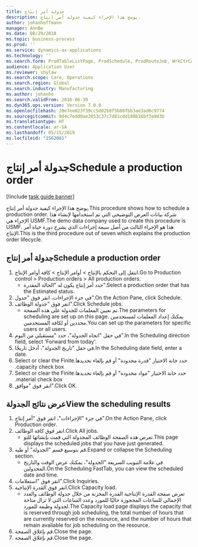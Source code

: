 ```yaml
---
title: جدولة أمر إنتاج
description: يوضح هذا الإجراء كيفية جدولة أمر إنتاج.
author: johanhoffmann
manager: AnnBe
ms.date: 08/29/2018
ms.topic: business-process
ms.prod: ''
ms.service: dynamics-ax-applications
ms.technology: ''
ms.search.form: ProdTableListPage, ProdSchedule, ProdRouteJob, WrkCtrCapResSum
audience: Application User
ms.reviewer: shylaw
ms.search.scope: Core, Operations
ms.search.region: Global
ms.search.industry: Manufacturing
ms.author: johanho
ms.search.validFrom: 2016-06-30
ms.dyn365.ops.version: Version 7.0.0
ms.openlocfilehash: 20e7ee023f39cc5d02b0f5b80fbb3ae3ad0c9774
ms.sourcegitcommit: 9d4c7edd0ae2053c37c7d81cdd180b16bf3a9d3b
ms.translationtype: HT
ms.contentlocale: ar-SA
ms.lasthandoff: 05/15/2019
ms.locfileid: "1562061"
---
```

# <a name="schedule-a-production-order"></a><span data-ttu-id="d7819-103">جدولة أمر إنتاج</span><span class="sxs-lookup"><span data-stu-id="d7819-103">Schedule a production order</span></span>

[!include [task guide banner](../../includes/task-guide-banner.md)]

<span data-ttu-id="d7819-104">يوضح هذا الإجراء كيفية جدولة أمر إنتاج.</span><span class="sxs-lookup"><span data-stu-id="d7819-104">This procedure shows how to schedule a production order.</span></span> <span data-ttu-id="d7819-105">شركة بيانات العرض التوضيحي التي تم استخدامها لإنشاء هذا الإجراء هي USMF.</span><span class="sxs-lookup"><span data-stu-id="d7819-105">The demo data company used to create this procedure is USMF.</span></span> <span data-ttu-id="d7819-106">هذا هو الإجراء الثالث من أصل سبعة إجراءات الذي يشرح دورة حياة أمر الإنتاج.</span><span class="sxs-lookup"><span data-stu-id="d7819-106">This is the third procedure out of seven which explains the production order lifecycle.</span></span>


## <a name="schedule-a-production-order"></a><span data-ttu-id="d7819-107">جدولة أمر إنتاج</span><span class="sxs-lookup"><span data-stu-id="d7819-107">Schedule a production order</span></span>
1. <span data-ttu-id="d7819-108">انتقل إلى التحكم بالإنتاج‬ > أوامر الإنتاج > كافة أوامر الإنتاج.</span><span class="sxs-lookup"><span data-stu-id="d7819-108">Go to Production control > Production orders > All production orders.</span></span>
    * <span data-ttu-id="d7819-109">حدد أمر إنتاج يكون له "الحالة المقدرة".</span><span class="sxs-lookup"><span data-stu-id="d7819-109">Select a production order that has the Estimated status.</span></span>  
2. <span data-ttu-id="d7819-110">في جزء الإجراءات، انقر فوق "جدول".</span><span class="sxs-lookup"><span data-stu-id="d7819-110">On the Action Pane, click Schedule.</span></span>
3. <span data-ttu-id="d7819-111">انقر فوق "جدولة الوظائف".</span><span class="sxs-lookup"><span data-stu-id="d7819-111">Click Schedule jobs.</span></span>
    * <span data-ttu-id="d7819-112">تم تعيين المعلمات للجدولة على هذه الصفحة.</span><span class="sxs-lookup"><span data-stu-id="d7819-112">The parameters for scheduling are set up on this page.</span></span> <span data-ttu-id="d7819-113">يمكنك إعداد المعلمات لمستخدمين محددين أو لكافة المستخدمين.</span><span class="sxs-lookup"><span data-stu-id="d7819-113">You can set up the parameters for specific users or all users.</span></span>  
4. <span data-ttu-id="d7819-114">في حقل "اتجاه الجدولة"، حدد "‏‫مستقبلي من اليوم‬".</span><span class="sxs-lookup"><span data-stu-id="d7819-114">In the Scheduling direction field, select 'Forward from today'.</span></span>
5. <span data-ttu-id="d7819-115">في حقل "تاريخ الجدولة"، أدخل تاريخًا.</span><span class="sxs-lookup"><span data-stu-id="d7819-115">In the Scheduling date field, enter a date.</span></span>
6. <span data-ttu-id="d7819-116">حدد خانة الاختيار "‏‫قدرة محدودة" أو قم بإلغاء تحديدها.</span><span class="sxs-lookup"><span data-stu-id="d7819-116">Select or clear the Finite capacity check box.</span></span>
7. <span data-ttu-id="d7819-117">حدد خانة الاختيار "‏‫مواد محدودة" أو قم بإلغاء تحديدها.</span><span class="sxs-lookup"><span data-stu-id="d7819-117">Select or clear the Finite material check box.</span></span>
8. <span data-ttu-id="d7819-118">انقر فوق "موافق".</span><span class="sxs-lookup"><span data-stu-id="d7819-118">Click OK.</span></span>

## <a name="view-the-scheduling-results"></a><span data-ttu-id="d7819-119">عرض نتائج الجدولة</span><span class="sxs-lookup"><span data-stu-id="d7819-119">View the scheduling results</span></span>
1. <span data-ttu-id="d7819-120">في جزء "الإجراءات"، انقر فوق "أمر إنتاج".</span><span class="sxs-lookup"><span data-stu-id="d7819-120">On the Action Pane, click Production order.</span></span>
2. <span data-ttu-id="d7819-121">انقر فوق كافة الوظائف.</span><span class="sxs-lookup"><span data-stu-id="d7819-121">Click All jobs.</span></span>
    * <span data-ttu-id="d7819-122">تعرض هذه الصفحة الوظائف المجدولة التي قمت بإنشائها للتو.</span><span class="sxs-lookup"><span data-stu-id="d7819-122">This page displays the scheduled jobs that you have just generated.</span></span>  
3. <span data-ttu-id="d7819-123">قم بتوسيع قسم "الجدولة" أو طيه.</span><span class="sxs-lookup"><span data-stu-id="d7819-123">Expand or collapse the Scheduling section.</span></span>
    * <span data-ttu-id="d7819-124">في علامة التبويب السريعة "الجدولة"، يمكنك عرض الوقت والتاريخ المجدولين.</span><span class="sxs-lookup"><span data-stu-id="d7819-124">On the Scheduling FastTab, you can view the scheduled date and time.</span></span>  
4. <span data-ttu-id="d7819-125">انقر فوق "استعلامات".</span><span class="sxs-lookup"><span data-stu-id="d7819-125">Click Inquiries.</span></span>
5. <span data-ttu-id="d7819-126">انقر فوق القدرة الإنتاجية.</span><span class="sxs-lookup"><span data-stu-id="d7819-126">Click Capacity load.</span></span>
    * <span data-ttu-id="d7819-127">تعرض صفحة القدرة الإنتاجية القدرة المخزنة من خلال جدولة الوظائف والعدد الإجمالي للساعات المحجوزة حاليًا للمورد وعدد الساعات التي لا تزال متاحة لجدولة وظيفة للمورد.</span><span class="sxs-lookup"><span data-stu-id="d7819-127">The Capacity load page displays the capacity that is reserved through job scheduling, the total number of hours that are currently reserved on the resource, and the number of hours that remain available for job scheduling on the resource.</span></span>  
6. <span data-ttu-id="d7819-128">قم بإغلاق الصفحة.</span><span class="sxs-lookup"><span data-stu-id="d7819-128">Close the page.</span></span>
7. <span data-ttu-id="d7819-129">قم بإغلاق الصفحة.</span><span class="sxs-lookup"><span data-stu-id="d7819-129">Close the page.</span></span>

